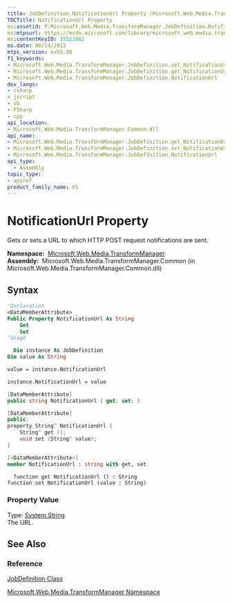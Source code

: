 ```yaml
---
title: JobDefinition.NotificationUrl Property (Microsoft.Web.Media.TransformManager)
TOCTitle: NotificationUrl Property
ms:assetid: P:Microsoft.Web.Media.TransformManager.JobDefinition.NotificationUrl
ms:mtpsurl: https://msdn.microsoft.com/library/microsoft.web.media.transformmanager.jobdefinition.notificationurl(v=VS.90)
ms:contentKeyID: 35521062
ms.date: 06/14/2012
mtps_version: v=VS.90
f1_keywords:
- Microsoft.Web.Media.TransformManager.JobDefinition.set_NotificationUrl
- Microsoft.Web.Media.TransformManager.JobDefinition.get_NotificationUrl
- Microsoft.Web.Media.TransformManager.JobDefinition.NotificationUrl
dev_langs:
- csharp
- jscript
- vb
- FSharp
- cpp
api_location:
- Microsoft.Web.Media.TransformManager.Common.dll
api_name:
- Microsoft.Web.Media.TransformManager.JobDefinition.get_NotificationUrl
- Microsoft.Web.Media.TransformManager.JobDefinition.set_NotificationUrl
- Microsoft.Web.Media.TransformManager.JobDefinition.NotificationUrl
api_type:
  - Assembly
topic_type:
- apiref
product_family_name: VS
---
```


# NotificationUrl Property

Gets or sets a URL to which HTTP POST request notifications are sent.

**Namespace:**  [Microsoft.Web.Media.TransformManager](microsoft-web-media-transformmanager-namespace.md)  
**Assembly:**  Microsoft.Web.Media.TransformManager.Common (in Microsoft.Web.Media.TransformManager.Common.dll)

## Syntax

```vb
'Declaration
<DataMemberAttribute> _
Public Property NotificationUrl As String
    Get
    Set
'Usage

  Dim instance As JobDefinition
Dim value As String

value = instance.NotificationUrl

instance.NotificationUrl = value
```

```csharp
[DataMemberAttribute]
public string NotificationUrl { get; set; }
```

```cpp
[DataMemberAttribute]
public:
property String^ NotificationUrl {
    String^ get ();
    void set (String^ value);
}
```

``` fsharp
[<DataMemberAttribute>]
member NotificationUrl : string with get, set
```

```jscript
  function get NotificationUrl () : String
function set NotificationUrl (value : String)
```

### Property Value

Type: [System.String](https://msdn.microsoft.com/library/s1wwdcbf)  
The URL.  

## See Also

### Reference

[JobDefinition Class](jobdefinition-class-microsoft-web-media-transformmanager.md)

[Microsoft.Web.Media.TransformManager Namespace](microsoft-web-media-transformmanager-namespace.md)
